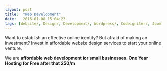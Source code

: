 ```yaml
---
layout: post
title:  "Web Development"
date:   2016-01-08 15:04:23
tags: [Website/, Design/, Development/, Wordpress/, Codeigniter/, Joomla/, Opencart/]
---
```

Want to establish an effective online identity? But afraid of making an investment?
Invest in affordable website design services to start your online venture.

We are  <b>affordable web development for small businesses. One Year Hosting for Free after that 250/m</b>

